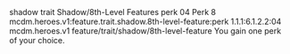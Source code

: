 <ability>
  <metadata>
    <class>shadow</class>
    <feature_type>trait</feature_type>
    <file_dpath>Shadow/8th-Level Features</file_dpath>
    <item_id>perk</item_id>
    <item_index>04</item_index>
    <item_name>Perk</item_name>
    <level>8</level>
    <scc>mcdm.heroes.v1:feature.trait.shadow.8th-level-feature:perk</scc>
    <scdc>1.1.1:6.1.2.2:04</scdc>
    <source>mcdm.heroes.v1</source>
    <type>feature/trait/shadow/8th-level-feature</type>
  </metadata>
  <effects>
    <effect type="mundane">You gain one perk of your choice.</effect>
  </effects>
</ability>
